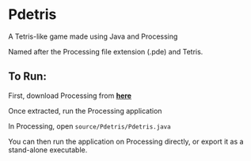 # Pdetris
A Tetris-like game made using Java and Processing

Named after the Processing file extension (.pde) and Tetris.


## To Run:

First, download Processing from [**here**](https://processing.org/download/)

Once extracted, run the Processing application

In Processing, open ```source/Pdetris/Pdetris.java```

You can then run the application on Processing directly, or export it as a stand-alone executable.
